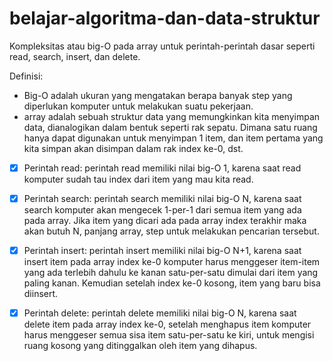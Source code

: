 # belajar-algoritma-dan-data-struktur

Kompleksitas atau big-O pada array untuk perintah-perintah dasar seperti read, search, insert, dan delete.

Definisi:
- Big-O adalah ukuran yang mengatakan berapa banyak step yang diperlukan komputer untuk melakukan suatu pekerjaan.
- array adalah sebuah struktur data yang memungkinkan kita menyimpan data, dianalogikan dalam bentuk seperti rak sepatu.
Dimana satu ruang hanya dapat digunakan untuk menyimpan 1 item, dan item pertama yang kita simpan akan disimpan dalam rak index ke-0, dst.

- [x] Perintah read: perintah read memiliki nilai big-O 1, karena saat read komputer sudah tau index dari item yang mau kita read.
- [x] Perintah search: perintah search memiliki nilai big-O N, karena saat search komputer akan mengecek 1-per-1 dari semua item yang ada pada array.
Jika item yang dicari ada pada array index terakhir maka akan butuh N, panjang array, step untuk melakukan pencarian tersebut.
- [x] Perintah insert: perintah insert memiliki nilai big-O N+1, karena saat insert item pada array index ke-0 komputer harus menggeser item-item yang ada terlebih dahulu ke kanan satu-per-satu dimulai dari item yang paling kanan. Kemudian setelah index ke-0 kosong, item yang baru bisa diinsert.
- [x] Perintah delete: perintah delete memiliki nilai big-O N, karena saat delete item pada array index ke-0, setelah menghapus item komputer harus menggeser semua sisa item satu-per-satu ke kiri, untuk mengisi ruang kosong yang ditinggalkan oleh item yang dihapus.

